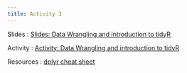 ```yaml
---
title: Activity 3 
---
```


Slides
  : [Slides: Data Wrangling and introduction to tidyR](https://datafest-prep.github.io//slides/data_wrangling.html) 
  
Activity
  : [Activity: Data Wrangling and introduction to tidyR](https://datafest-prep.github.io/class_activities/ca_2.html)
  
Resources
  : [dplyr cheat sheet](https://raw.githubusercontent.com/rstudio/cheatsheets/master/data-transformation.pdf)
